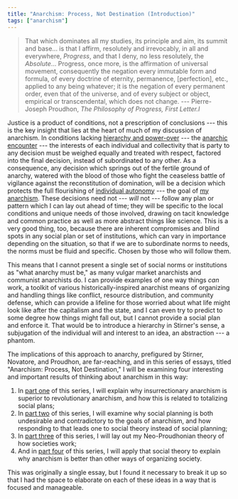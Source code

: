 ```yaml
---
title: "Anarchism: Process, Not Destination (Introduction)"
tags: ["anarchism"]
---
```


> That which dominates all my studies, its principle and aim, its summit and base... is that I affirm, resolutely and irrevocably, in all and everywhere, _Progress_, and that I deny, no less resolutely, the _Absolute_... Progress, once more, is the affirmation of universal movement, consequently the negation every immutable form and formula, of every doctrine of eternity, permanence, [perfection], etc., applied to any being whatever; it is the negation of every permanent order, even that of the universe, and of every subject or object, empirical or transcendental, which does not change. --- Pierre-Joseph Proudhon, _The Philosophy of Progress, First Letter.I_

Justice is a product of conditions, not a prescription of conclusions --- this is the key insight that lies at the heart of much of my discussion of anarchism. In conditions lacking [hierarchy and power-over](https://blog.alexispurslane.xyz/2022/07/18/power-and-hierarchy.html) --- the [anarchic encounter](https://blog.alexispurslane.xyz/2022/07/10/anarchic-encounter.html) --- the interests of each individual and collectivity that is party to any decision must be weighed equally and treated with respect, factored into the final decision, instead of subordinated to any other. As a consequence, any decision which springs out of the fertile ground of anarchy, watered with the blood of those who fight the ceaseless battle of vigilance against the reconstitution of domination, will be a decision which protects the full flourishing of [individual autonomy](https://blog.alexispurslane.xyz/2022/06/23/autonomy.html) --- the goal of [my anarchism](https://blog.alexispurslane.xyz/2022/01/17/what-is-individualist-anarchism.html). These decisions need not --- _will_ not --- follow any plan or pattern which I can lay out ahead of time; they will be specific to the local conditions and unique needs of those involved, drawing on tacit knowledge and common practice as well as more abstract things like science. This is a very good thing, too, because there are inherent compromises and blind spots in any social plan or set of institutions, which can vary in importance depending on the situation, so that if we are to subordinate norms to needs, the norms must be fluid and specific. Chosen by those who will follow them.

This means that I cannot present a single set of social norms or institutions as "what anarchy must be," as many vulgar market anarchists and communist anarchists do. I can provide examples of one way things _can_ work, a toolkit of various historically-inspired anarchist means of organizing and handling things like conflict, resource distribution, and community defense, which can provide a lifeline for those worried about what life might look like after the capitalism and the state, and I can even try to predict to some degree how things might fall out, but I cannot provide a social plan and enforce it. That would be to introduce a hierarchy in Stirner's sense, a subjugation of the individual will and interest to an idea, an abstraction --- a phantom.

The implications of this approach to anarchy, prefigured by Stirner, Novatore, and Proudhon, are far-reaching, and in this series of essays, titled "Anarchism: Process, Not Destination," I will be examining four interesting and important results of thinking about anarchism in this way:

1. In [part one](/2022/07/27/process1.html) of this series, I will explain why insurrectionary anarchism is superior to revolutionary anarchism, and how this is related to totalizing social plans;
2. In [part two](/2022/07/27/process2.html) of this series, I will examine why social planning is both undesirable and contradictory to the goals of anarchism, and how responding to that leads one to social theory instead of social planning;
3. In [part three](/2022/07/27/process3.html) of this series, I will lay out my Neo-Proudhonian theory of how societies work;
4. And in [part four](/2022/07/27/process4.html) of this series, I will apply that social theory to explain why anarchism is better than other ways of organizing society.

This was originally a single essay, but I found it necessary to break it up so that I had the space to elaborate on each of these ideas in a way that is focused and manageable.